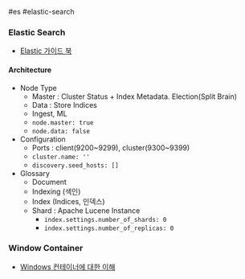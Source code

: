 #es #elastic-search

### Elastic Search

* [Elastic 가이드 북](https://esbook.kimjmin.net/)

#### Architecture

* Node Type
	* Master : Cluster Status + Index Metadata. Election(Split Brain)
	* Data : Store Indices
	* Ingest, ML
	* `node.master: true`
	* `node.data: false`
* Configuration
	* Ports : client(9200~9299), cluster(9300~9399)
	* `cluster.name: ''`
	* `discovery.seed_hosts: []`
* Glossary
	* Document
	* Indexing (색인)
	* Index (Indices, 인덱스)
	* Shard : Apache Lucene Instance
		* `index.settings.number_of_shards: 0`
		* `index.settings.number_of_replicas: 0`

### Window Container

* [Windows 컨테이너에 대한 이해](https://tech.devsisters.com/posts/intro-windows-container/)
